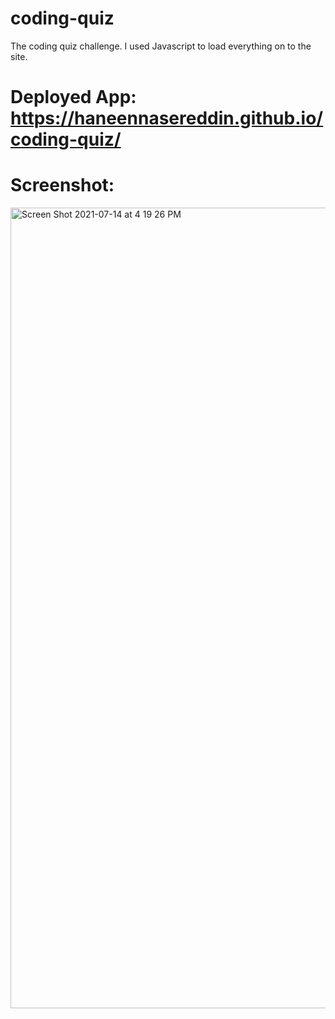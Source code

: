 # coding-quiz

The coding quiz challenge. I used Javascript to load everything on to the site. 

# Deployed App: https://haneennasereddin.github.io/coding-quiz/

# Screenshot:

<img width="1281" alt="Screen Shot 2021-07-14 at 4 19 26 PM" src="https://user-images.githubusercontent.com/76545687/125694467-8790747d-7a5c-467e-a89f-e4406e405e9f.png">
